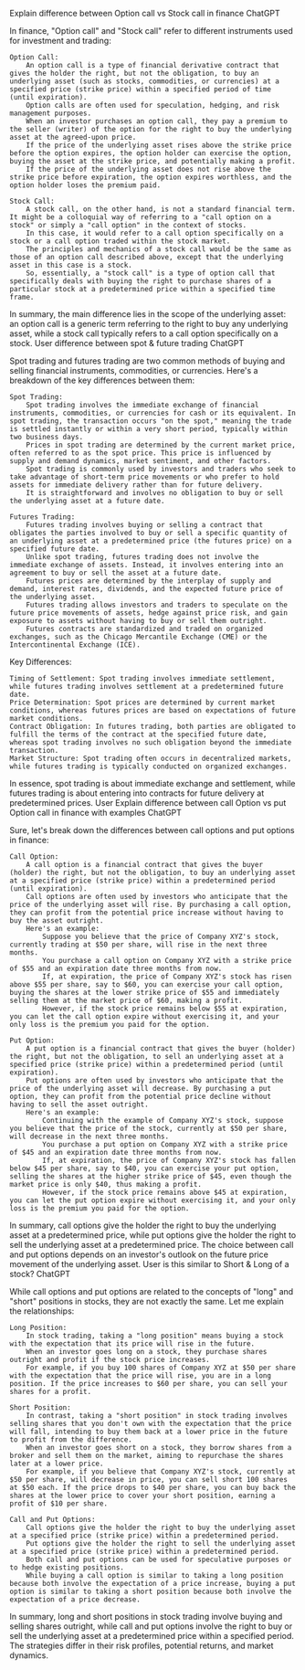 Explain difference between Option call vs Stock call in finance
ChatGPT

In finance, "Option call" and "Stock call" refer to different instruments used for investment and trading:

    Option Call:
        An option call is a type of financial derivative contract that gives the holder the right, but not the obligation, to buy an underlying asset (such as stocks, commodities, or currencies) at a specified price (strike price) within a specified period of time (until expiration).
        Option calls are often used for speculation, hedging, and risk management purposes.
        When an investor purchases an option call, they pay a premium to the seller (writer) of the option for the right to buy the underlying asset at the agreed-upon price.
        If the price of the underlying asset rises above the strike price before the option expires, the option holder can exercise the option, buying the asset at the strike price, and potentially making a profit.
        If the price of the underlying asset does not rise above the strike price before expiration, the option expires worthless, and the option holder loses the premium paid.

    Stock Call:
        A stock call, on the other hand, is not a standard financial term. It might be a colloquial way of referring to a "call option on a stock" or simply a "call option" in the context of stocks.
        In this case, it would refer to a call option specifically on a stock or a call option traded within the stock market.
        The principles and mechanics of a stock call would be the same as those of an option call described above, except that the underlying asset in this case is a stock.
        So, essentially, a "stock call" is a type of option call that specifically deals with buying the right to purchase shares of a particular stock at a predetermined price within a specified time frame.

In summary, the main difference lies in the scope of the underlying asset: an option call is a generic term referring to the right to buy any underlying asset, while a stock call typically refers to a call option specifically on a stock.
User
difference between spot & future trading
ChatGPT

Spot trading and futures trading are two common methods of buying and selling financial instruments, commodities, or currencies. Here's a breakdown of the key differences between them:

    Spot Trading:
        Spot trading involves the immediate exchange of financial instruments, commodities, or currencies for cash or its equivalent. In spot trading, the transaction occurs "on the spot," meaning the trade is settled instantly or within a very short period, typically within two business days.
        Prices in spot trading are determined by the current market price, often referred to as the spot price. This price is influenced by supply and demand dynamics, market sentiment, and other factors.
        Spot trading is commonly used by investors and traders who seek to take advantage of short-term price movements or who prefer to hold assets for immediate delivery rather than for future delivery.
        It is straightforward and involves no obligation to buy or sell the underlying asset at a future date.

    Futures Trading:
        Futures trading involves buying or selling a contract that obligates the parties involved to buy or sell a specific quantity of an underlying asset at a predetermined price (the futures price) on a specified future date.
        Unlike spot trading, futures trading does not involve the immediate exchange of assets. Instead, it involves entering into an agreement to buy or sell the asset at a future date.
        Futures prices are determined by the interplay of supply and demand, interest rates, dividends, and the expected future price of the underlying asset.
        Futures trading allows investors and traders to speculate on the future price movements of assets, hedge against price risk, and gain exposure to assets without having to buy or sell them outright.
        Futures contracts are standardized and traded on organized exchanges, such as the Chicago Mercantile Exchange (CME) or the Intercontinental Exchange (ICE).

Key Differences:

    Timing of Settlement: Spot trading involves immediate settlement, while futures trading involves settlement at a predetermined future date.
    Price Determination: Spot prices are determined by current market conditions, whereas futures prices are based on expectations of future market conditions.
    Contract Obligation: In futures trading, both parties are obligated to fulfill the terms of the contract at the specified future date, whereas spot trading involves no such obligation beyond the immediate transaction.
    Market Structure: Spot trading often occurs in decentralized markets, while futures trading is typically conducted on organized exchanges.

In essence, spot trading is about immediate exchange and settlement, while futures trading is about entering into contracts for future delivery at predetermined prices.
User
Explain difference between call Option  vs put Option call in finance with examples
ChatGPT

Sure, let's break down the differences between call options and put options in finance:

    Call Option:
        A call option is a financial contract that gives the buyer (holder) the right, but not the obligation, to buy an underlying asset at a specified price (strike price) within a predetermined period (until expiration).
        Call options are often used by investors who anticipate that the price of the underlying asset will rise. By purchasing a call option, they can profit from the potential price increase without having to buy the asset outright.
        Here's an example:
            Suppose you believe that the price of Company XYZ's stock, currently trading at $50 per share, will rise in the next three months.
            You purchase a call option on Company XYZ with a strike price of $55 and an expiration date three months from now.
            If, at expiration, the price of Company XYZ's stock has risen above $55 per share, say to $60, you can exercise your call option, buying the shares at the lower strike price of $55 and immediately selling them at the market price of $60, making a profit.
            However, if the stock price remains below $55 at expiration, you can let the call option expire without exercising it, and your only loss is the premium you paid for the option.

    Put Option:
        A put option is a financial contract that gives the buyer (holder) the right, but not the obligation, to sell an underlying asset at a specified price (strike price) within a predetermined period (until expiration).
        Put options are often used by investors who anticipate that the price of the underlying asset will decrease. By purchasing a put option, they can profit from the potential price decline without having to sell the asset outright.
        Here's an example:
            Continuing with the example of Company XYZ's stock, suppose you believe that the price of the stock, currently at $50 per share, will decrease in the next three months.
            You purchase a put option on Company XYZ with a strike price of $45 and an expiration date three months from now.
            If, at expiration, the price of Company XYZ's stock has fallen below $45 per share, say to $40, you can exercise your put option, selling the shares at the higher strike price of $45, even though the market price is only $40, thus making a profit.
            However, if the stock price remains above $45 at expiration, you can let the put option expire without exercising it, and your only loss is the premium you paid for the option.

In summary, call options give the holder the right to buy the underlying asset at a predetermined price, while put options give the holder the right to sell the underlying asset at a predetermined price. The choice between call and put options depends on an investor's outlook on the future price movement of the underlying asset.
User
is this similar to Short & Long of a stock?
ChatGPT

While call options and put options are related to the concepts of "long" and "short" positions in stocks, they are not exactly the same. Let me explain the relationships:

    Long Position:
        In stock trading, taking a "long position" means buying a stock with the expectation that its price will rise in the future.
        When an investor goes long on a stock, they purchase shares outright and profit if the stock price increases.
        For example, if you buy 100 shares of Company XYZ at $50 per share with the expectation that the price will rise, you are in a long position. If the price increases to $60 per share, you can sell your shares for a profit.

    Short Position:
        In contrast, taking a "short position" in stock trading involves selling shares that you don't own with the expectation that the price will fall, intending to buy them back at a lower price in the future to profit from the difference.
        When an investor goes short on a stock, they borrow shares from a broker and sell them on the market, aiming to repurchase the shares later at a lower price.
        For example, if you believe that Company XYZ's stock, currently at $50 per share, will decrease in price, you can sell short 100 shares at $50 each. If the price drops to $40 per share, you can buy back the shares at the lower price to cover your short position, earning a profit of $10 per share.

    Call and Put Options:
        Call options give the holder the right to buy the underlying asset at a specified price (strike price) within a predetermined period.
        Put options give the holder the right to sell the underlying asset at a specified price (strike price) within a predetermined period.
        Both call and put options can be used for speculative purposes or to hedge existing positions.
        While buying a call option is similar to taking a long position because both involve the expectation of a price increase, buying a put option is similar to taking a short position because both involve the expectation of a price decrease.

In summary, long and short positions in stock trading involve buying and selling shares outright, while call and put options involve the right to buy or sell the underlying asset at a predetermined price within a specified period. The strategies differ in their risk profiles, potential returns, and market dynamics.
